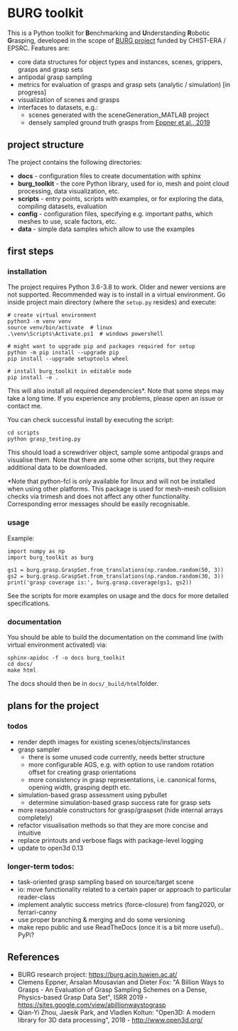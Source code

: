 # BURG toolkit

This is a Python toolkit for **B**enchmarking and **U**nderstanding **R**obotic **G**rasping, developed 
in the scope of [BURG project](#references) funded by CHIST-ERA / EPSRC. Features are:
- core data structures for object types and instances, scenes, grippers, grasps and grasp sets
- antipodal grasp sampling
- metrics for evaluation of grasps and grasp sets (analytic / simulation) [in progress]
- visualization of scenes and grasps
- interfaces to datasets, e.g.:
  - scenes generated with the sceneGeneration_MATLAB project
  - densely sampled ground truth grasps from [Eppner et al., 2019](#references)

## project structure

The project contains the following directories:
- **docs** - configuration files to create documentation with sphinx
- **burg_toolkit** - the core Python library, used for io, mesh and point cloud processing, data visualization, etc.
- **scripts** - entry points, scripts with examples, or for exploring the data, compiling datasets, evaluation
- **config** - configuration files, specifying e.g. important paths, which meshes to use, scale factors, etc.
- **data** - simple data samples which allow to use the examples

## first steps

### installation

The project requires Python 3.6-3.8 to work.
Older and newer versions are not supported.
Recommended way is to install in a virtual environment.
Go inside project main directory (where the `setup.py` resides) and execute:

```
# create virtual environment
python3 -m venv venv
source venv/bin/activate  # linux
.\venv\Scripts\Activate.ps1  # windows powershell

# might want to upgrade pip and packages required for setup
python -m pip install --upgrade pip
pip install --upgrade setuptools wheel

# install burg_toolkit in editable mode
pip install -e .
```
This will also install all required dependencies*. 
Note that some steps may take a long time.
If you experience any problems, please open an issue or contact me.

You can check successful install by executing the script:
```
cd scripts
python grasp_testing.py
```

This should load a screwdriver object, sample some antipodal grasps and visualise them.
Note that there are some other scripts, but they require additional data to be downloaded.

*Note that python-fcl is only available for linux and will not be installed when using other platforms.
This package is used for mesh-mesh collision checks via trimesh and does not affect any other functionality.
Corresponding error messages should be easily recognisable.


### usage

Example:

```
import numpy as np
import burg_toolkit as burg

gs1 = burg.grasp.GraspSet.from_translations(np.random.random(50, 3))
gs2 = burg.grasp.GraspSet.from_translations(np.random.random(30, 3))
print('grasp coverage is:', burg.grasp.coverage(gs1, gs2))
```

See the scripts for more examples on usage and the docs for more detailed specifications.

### documentation

You should be able to build the documentation on the command line (with virtual environment activated) via:

```
sphinx-apidoc -f -o docs burg_toolkit
cd docs/
make html
```

The docs should then be in `docs/_build/html`folder.

## plans for the project
### todos
- render depth images for existing scenes/objects/instances
- grasp sampler
    - there is some unused code currently, needs better structure
    - more configurable AGS, e.g. with option to use random rotation offset for creating grasp orientations
    - more consistency in grasp representations, i.e. canonical forms, opening width, grasping depth etc.
- simulation-based grasp assessment using pybullet
    - determine simulation-based grasp success rate for grasp sets
- more reasonable constructors for grasp/graspset (hide internal arrays completely)
- refactor visualisation methods so that they are more concise and intuitive
- replace printouts and verbose flags with package-level logging
- update to open3d 0.13

### longer-term todos:
- task-oriented grasp sampling based on source/target scene
- io: move functionality related to a certain paper or approach to particular reader-class
- implement analytic success metrics (force-closure) from fang2020, or ferrari-canny
- use proper branching & merging and do some versioning
- make repo public and use ReadTheDocs (once it is a bit more useful).. PyPi?

## References

- BURG research project: https://burg.acin.tuwien.ac.at/
- Clemens Eppner, Arsalan Mousavian and Dieter Fox: "A Billion Ways to Grasps - An Evaluation of Grasp Sampling Schemes on a Dense, Physics-based Grasp Data Set", ISRR 2019 - https://sites.google.com/view/abillionwaystograsp
- Qian-Yi Zhou, Jaesik Park, and Vladlen Koltun: "Open3D: A modern library for 3D data processing", 2018 - http://www.open3d.org/
